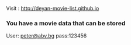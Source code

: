 Visit : http://deyan-movie-list.github.io

### You have a movie data that can be stored

User: peter@abv.bg 
pass:123456
 
